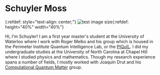 # Schuyler Moss
{:refdef: style="text-align: center;"}
![test image size](/pictures/gradpic.jpg){:refdef: height="40%" width="40%"}


Hi, I'm Schuyler! I am a first year master's student at the University of Waterloo where I work with Roger Melko and his group which is housed in the Perimeter Institute Quantum Intelligence Lab, or the [PIQuIL](https://perimeterinstitute.ca/perimeter-institute-quantum-intelligence-lab-piquil). I did my undergraduate studies at the University of North Carolina at Chapel Hill where I studied physics and mathematics. Though my research experience spans a number of fields, I mostly worked with Joaquín Drut and his [Computational Quantum Matter](https://drut.web.unc.edu/) group.
